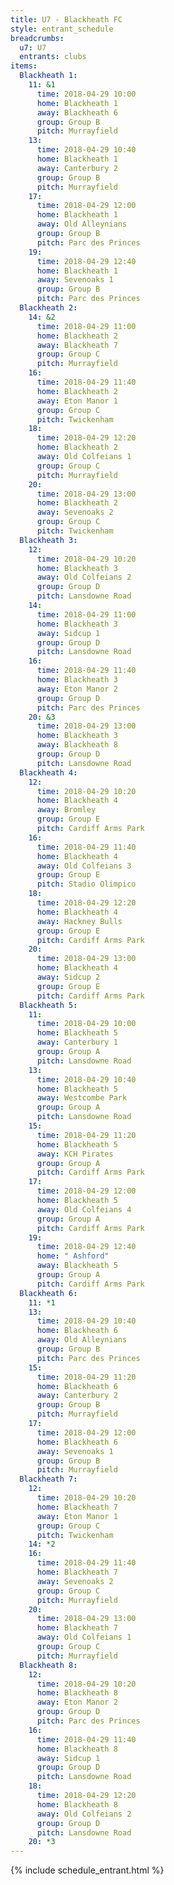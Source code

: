 ```yaml
---
title: U7 - Blackheath FC
style: entrant_schedule
breadcrumbs:
  u7: U7
  entrants: clubs
items:
  Blackheath 1:
    11: &1
      time: 2018-04-29 10:00
      home: Blackheath 1
      away: Blackheath 6
      group: Group B
      pitch: Murrayfield
    13:
      time: 2018-04-29 10:40
      home: Blackheath 1
      away: Canterbury 2
      group: Group B
      pitch: Murrayfield
    17:
      time: 2018-04-29 12:00
      home: Blackheath 1
      away: Old Alleynians
      group: Group B
      pitch: Parc des Princes
    19:
      time: 2018-04-29 12:40
      home: Blackheath 1
      away: Sevenoaks 1
      group: Group B
      pitch: Parc des Princes
  Blackheath 2:
    14: &2
      time: 2018-04-29 11:00
      home: Blackheath 2
      away: Blackheath 7
      group: Group C
      pitch: Murrayfield
    16:
      time: 2018-04-29 11:40
      home: Blackheath 2
      away: Eton Manor 1
      group: Group C
      pitch: Twickenham
    18:
      time: 2018-04-29 12:20
      home: Blackheath 2
      away: Old Colfeians 1
      group: Group C
      pitch: Murrayfield
    20:
      time: 2018-04-29 13:00
      home: Blackheath 2
      away: Sevenoaks 2
      group: Group C
      pitch: Twickenham
  Blackheath 3:
    12:
      time: 2018-04-29 10:20
      home: Blackheath 3
      away: Old Colfeians 2
      group: Group D
      pitch: Lansdowne Road
    14:
      time: 2018-04-29 11:00
      home: Blackheath 3
      away: Sidcup 1
      group: Group D
      pitch: Lansdowne Road
    16:
      time: 2018-04-29 11:40
      home: Blackheath 3
      away: Eton Manor 2
      group: Group D
      pitch: Parc des Princes
    20: &3
      time: 2018-04-29 13:00
      home: Blackheath 3
      away: Blackheath 8
      group: Group D
      pitch: Lansdowne Road
  Blackheath 4:
    12:
      time: 2018-04-29 10:20
      home: Blackheath 4
      away: Bromley
      group: Group E
      pitch: Cardiff Arms Park
    16:
      time: 2018-04-29 11:40
      home: Blackheath 4
      away: Old Colfeians 3
      group: Group E
      pitch: Stadio Olimpico
    18:
      time: 2018-04-29 12:20
      home: Blackheath 4
      away: Hackney Bulls
      group: Group E
      pitch: Cardiff Arms Park
    20:
      time: 2018-04-29 13:00
      home: Blackheath 4
      away: Sidcup 2
      group: Group E
      pitch: Cardiff Arms Park
  Blackheath 5:
    11:
      time: 2018-04-29 10:00
      home: Blackheath 5
      away: Canterbury 1
      group: Group A
      pitch: Lansdowne Road
    13:
      time: 2018-04-29 10:40
      home: Blackheath 5
      away: Westcombe Park
      group: Group A
      pitch: Lansdowne Road
    15:
      time: 2018-04-29 11:20
      home: Blackheath 5
      away: KCH Pirates
      group: Group A
      pitch: Cardiff Arms Park
    17:
      time: 2018-04-29 12:00
      home: Blackheath 5
      away: Old Colfeians 4
      group: Group A
      pitch: Cardiff Arms Park
    19:
      time: 2018-04-29 12:40
      home: " Ashford"
      away: Blackheath 5
      group: Group A
      pitch: Cardiff Arms Park
  Blackheath 6:
    11: *1
    13:
      time: 2018-04-29 10:40
      home: Blackheath 6
      away: Old Alleynians
      group: Group B
      pitch: Parc des Princes
    15:
      time: 2018-04-29 11:20
      home: Blackheath 6
      away: Canterbury 2
      group: Group B
      pitch: Murrayfield
    17:
      time: 2018-04-29 12:00
      home: Blackheath 6
      away: Sevenoaks 1
      group: Group B
      pitch: Murrayfield
  Blackheath 7:
    12:
      time: 2018-04-29 10:20
      home: Blackheath 7
      away: Eton Manor 1
      group: Group C
      pitch: Twickenham
    14: *2
    16:
      time: 2018-04-29 11:40
      home: Blackheath 7
      away: Sevenoaks 2
      group: Group C
      pitch: Murrayfield
    20:
      time: 2018-04-29 13:00
      home: Blackheath 7
      away: Old Colfeians 1
      group: Group C
      pitch: Murrayfield
  Blackheath 8:
    12:
      time: 2018-04-29 10:20
      home: Blackheath 8
      away: Eton Manor 2
      group: Group D
      pitch: Parc des Princes
    16:
      time: 2018-04-29 11:40
      home: Blackheath 8
      away: Sidcup 1
      group: Group D
      pitch: Lansdowne Road
    18:
      time: 2018-04-29 12:20
      home: Blackheath 8
      away: Old Colfeians 2
      group: Group D
      pitch: Lansdowne Road
    20: *3
---
```


{% include schedule_entrant.html %}
